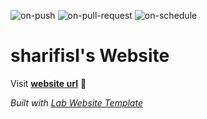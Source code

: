 
  ![on-push](../../actions/workflows/on-push.yaml/badge.svg)
  ![on-pull-request](../../actions/workflows/on-pull-request.yaml/badge.svg)
  ![on-schedule](../../actions/workflows/on-schedule.yaml/badge.svg)

  # sharifisl's Website

  Visit **[website url](#)** 🚀

  _Built with [Lab Website Template](https://greene-lab.gitbook.io/lab-website-template-docs)_

